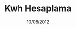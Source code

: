 ---
title: Kwh Hesaplama
date: 10/08/2012
categories: 
  - HTML Templates
tags:
  - CSS
  - HTML
  - JavaScript
  - PHP
images: /assets/20220328045223-Kwh-Hesaplama-PHP-CSS.png
madefor: Projects
---